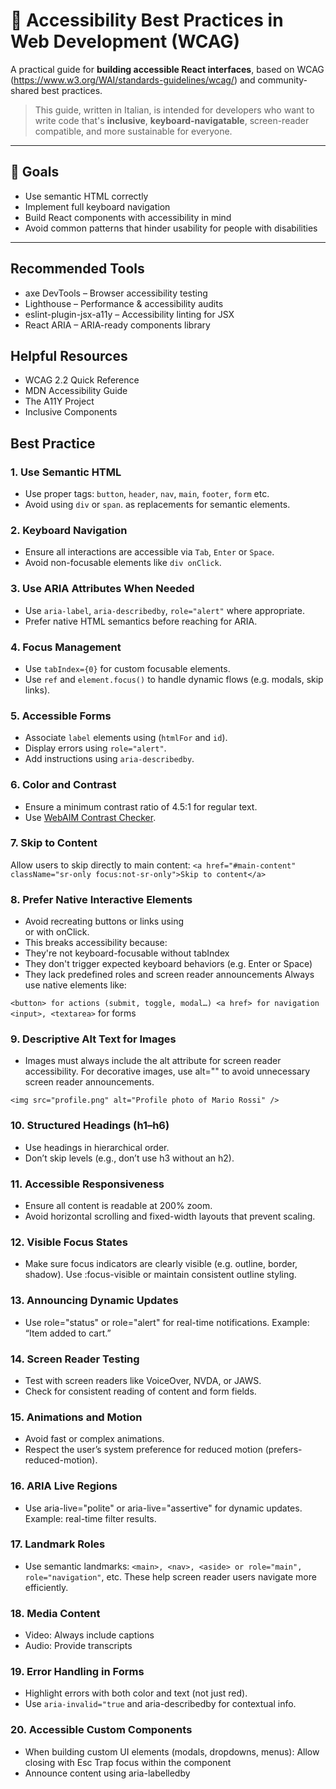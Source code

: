# 📘 Accessibility Best Practices in Web Development (WCAG)

A practical guide for **building accessible React interfaces**, based on WCAG (https://www.w3.org/WAI/standards-guidelines/wcag/) and community-shared best practices.

> This guide, written in Italian, is intended for developers who want to write code that's **inclusive**, **keyboard-navigatable**, screen-reader compatible, and more sustainable for everyone.

---

## 🚀 Goals

- Use semantic HTML correctly
- Implement full keyboard navigation
- Build React components with accessibility in mind
- Avoid common patterns that hinder usability for people with disabilities

---

## Recommended Tools

- axe DevTools – Browser accessibility testing
- Lighthouse – Performance & accessibility audits
- eslint-plugin-jsx-a11y – Accessibility linting for JSX
- React ARIA – ARIA-ready components library

## Helpful Resources

- WCAG 2.2 Quick Reference
- MDN Accessibility Guide
- The A11Y Project
- Inclusive Components

## Best Practice

### 1. **Use Semantic HTML**
- Use proper tags: `button`, `header`, `nav`, `main`, `footer`, `form` etc.
- Avoid using `div` or `span`. as replacements for semantic elements.

### 2. **Keyboard Navigation**
- Ensure all interactions are accessible via `Tab`, `Enter` or `Space`.
- Avoid non-focusable elements like  `div onClick`.

### 3. **Use ARIA Attributes When Needed**
- Use `aria-label`, `aria-describedby`, `role="alert"` where appropriate.
- Prefer native HTML semantics before reaching for ARIA.

### 4. **Focus Management**
- Use `tabIndex={0}` for custom focusable elements.
- Use  `ref` and `element.focus()`  to handle dynamic flows (e.g. modals, skip links).

### 5. **Accessible Forms**
- Associate `label` elements using (`htmlFor` and `id`).
- Display errors using `role="alert"`.
- Add instructions using `aria-describedby`.

### 6. **Color and Contrast**
- Ensure a minimum contrast ratio of 4.5:1 for regular text.
- Use [WebAIM Contrast Checker](https://webaim.org/resources/contrastchecker/).

### 7. **Skip to Content**
Allow users to skip directly to main content:
`<a href="#main-content" className="sr-only focus:not-sr-only">Skip to content</a>`

### 8. **Prefer Native Interactive Elements**
- Avoid recreating buttons or links using <div> or <span> with onClick.
- This breaks accessibility because:
- They're not keyboard-focusable without tabIndex
- They don't trigger expected keyboard behaviors (e.g. Enter or Space)
- They lack predefined roles and screen reader announcements
Always use native elements like:

`<button> for actions (submit, toggle, modal…) <a href> for navigation <input>, <textarea>` for forms

### 9. **Descriptive Alt Text for Images**
- Images must always include the alt attribute for screen reader accessibility.
For decorative images, use alt="" to avoid unnecessary screen reader announcements.

`<img src="profile.png" alt="Profile photo of Mario Rossi" />`

### 10. **Structured Headings (h1–h6)**
- Use headings in hierarchical order.
- Don’t skip levels (e.g., don’t use h3 without an h2).

### 11. **Accessible Responsiveness**
- Ensure all content is readable at 200% zoom.
- Avoid horizontal scrolling and fixed-width layouts that prevent scaling.

### 12. **Visible Focus States**
- Make sure focus indicators are clearly visible (e.g. outline, border, shadow).
Use :focus-visible or maintain consistent outline styling.

### 13. **Announcing Dynamic Updates**
- Use role="status" or role="alert" for real-time notifications.
Example: “Item added to cart.”

### 14. **Screen Reader Testing**
- Test with screen readers like VoiceOver, NVDA, or JAWS.
- Check for consistent reading of content and form fields.

### 15. **Animations and Motion**
- Avoid fast or complex animations.
- Respect the user’s system preference for reduced motion (prefers-reduced-motion).

### 16. **ARIA Live Regions**
- Use aria-live="polite" or aria-live="assertive" for dynamic updates.
Example: real-time filter results.

### 17. **Landmark Roles**
- Use semantic landmarks: `<main>, <nav>, <aside> or role="main", role="navigation"`, etc.
These help screen reader users navigate more efficiently.

### 18. **Media Content**
- Video: Always include captions
- Audio: Provide transcripts

### 19. **Error Handling in Forms**
- Highlight errors with both color and text (not just red).
- Use `aria-invalid="true` and aria-describedby for contextual info.

### 20. **Accessible Custom Components**
- When building custom UI elements (modals, dropdowns, menus):
Allow closing with Esc
Trap focus within the component
- Announce content using aria-labelledby
